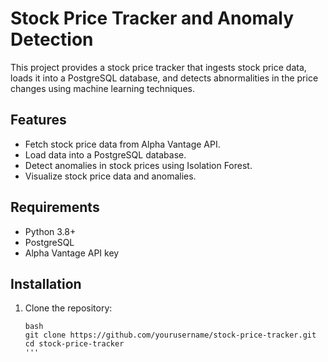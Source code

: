 # Stock Price Tracker and Anomaly Detection

This project provides a stock price tracker that ingests stock price data, loads it into a PostgreSQL database, and detects abnormalities in the price changes using machine learning techniques.

## Features

- Fetch stock price data from Alpha Vantage API.
- Load data into a PostgreSQL database.
- Detect anomalies in stock prices using Isolation Forest.
- Visualize stock price data and anomalies.

## Requirements

- Python 3.8+
- PostgreSQL
- Alpha Vantage API key

## Installation

1. Clone the repository:
   ```
   bash
   git clone https://github.com/yourusername/stock-price-tracker.git
   cd stock-price-tracker
   '''
   
